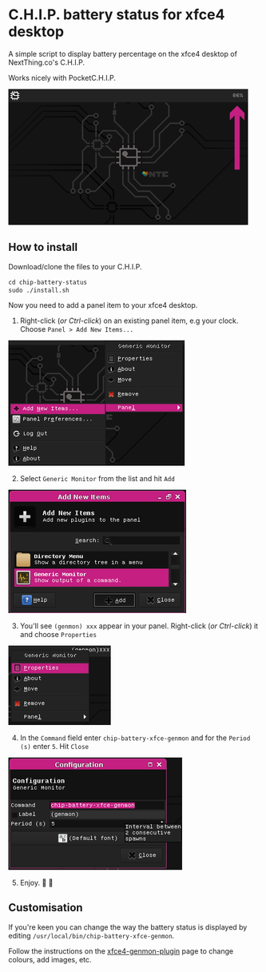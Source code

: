 # C.H.I.P. battery status for xfce4 desktop

A simple script to display battery percentage 
on the xfce4 desktop of NextThing.co's C.H.I.P.

Works nicely with PocketC.H.I.P.

![chip-battery-status xfce genmon preview](assets/chip-battery-genmon-preview.png)

## How to install
Download/clone the files to your C.H.I.P.
```
cd chip-battery-status
sudo ./install.sh
```

Now you need to add a panel item to your xfce4 desktop.

1. Right-click (_or Ctrl-click_) on an existing panel item,
e.g your clock. Choose `Panel > Add New Items...`

![xfce panel item setup #1](assets/chip-battery-genmon-setup-1.png)

2. Select `Generic Monitor` from the list and hit `Add`

![xfce panel item setup #2](assets/chip-battery-genmon-setup-2.png)

3. You'll see `(genmon) xxx` appear in your panel. Right-click 
(_or Ctrl-click_) it and choose `Properties`

![xfce panel item setup #3](assets/chip-battery-genmon-setup-3.png)

4. In the `Command` field enter `chip-battery-xfce-genmon` and
for the `Period (s)` enter `5`. Hit `Close`

![xfce panel item setup #4](assets/chip-battery-genmon-setup-4.png)

5. Enjoy. 🍹 🌴

## Customisation
If you're keen you can change the way the battery status is
displayed by editing `/usr/local/bin/chip-battery-xfce-genmon`.

Follow the instructions on the [xfce4-genmon-plugin](http://goodies.xfce.org/projects/panel-plugins/xfce4-genmon-plugin)
page to change colours, add images, etc.
